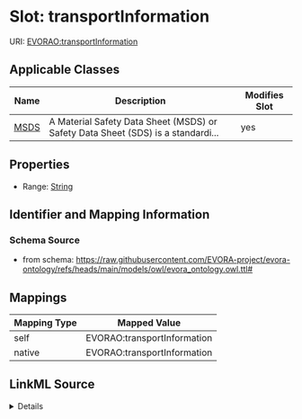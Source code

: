 

# Slot: transportInformation



URI: [EVORAO:transportInformation](https://raw.githubusercontent.com/EVORA-project/evora-ontology/refs/heads/main/models/owl/evora_ontology.owl.ttl#transportInformation)



<!-- no inheritance hierarchy -->





## Applicable Classes

| Name | Description | Modifies Slot |
| --- | --- | --- |
| [MSDS](MSDS.md) | A Material Safety Data Sheet (MSDS) or Safety Data Sheet (SDS) is a standardi... |  yes  |







## Properties

* Range: [String](String.md)





## Identifier and Mapping Information







### Schema Source


* from schema: https://raw.githubusercontent.com/EVORA-project/evora-ontology/refs/heads/main/models/owl/evora_ontology.owl.ttl#




## Mappings

| Mapping Type | Mapped Value |
| ---  | ---  |
| self | EVORAO:transportInformation |
| native | EVORAO:transportInformation |




## LinkML Source

<details>
```yaml
name: transportInformation
from_schema: https://raw.githubusercontent.com/EVORA-project/evora-ontology/refs/heads/main/models/owl/evora_ontology.owl.ttl#
rank: 1000
alias: transportInformation
domain_of:
- MSDS
range: string

```
</details>